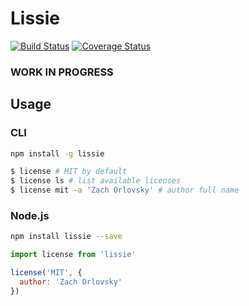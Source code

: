 # Lissie

[![Build Status](https://travis-ci.org/sadorlovsky/lissie.svg?branch=master)](https://travis-ci.org/sadorlovsky/lissie)
[![Coverage Status](https://coveralls.io/repos/github/sadorlovsky/lissie/badge.svg?branch=master)](https://coveralls.io/github/sadorlovsky/lissie?branch=master)

### WORK IN PROGRESS

## Usage
### CLI
```bash
npm install -g lissie
```

```bash
$ license # MIT by default
$ license ls # list available licenses
$ license mit -a 'Zach Orlovsky' # author full name
```

### Node.js
```bash
npm install lissie --save
```

```javascript
import license from 'lissie'

license('MIT', {
  author: 'Zach Orlovsky'
})
```
